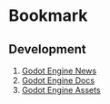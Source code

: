 # Bookmark
## Development
1. [Godot Engine News](https://godotengine.org/news)
2. [Godot Engine Docs](https://docs.godotengine.org/en/stable/)
3. [Godot Engine Assets](https://godotengine.org/asset-library/asset)

